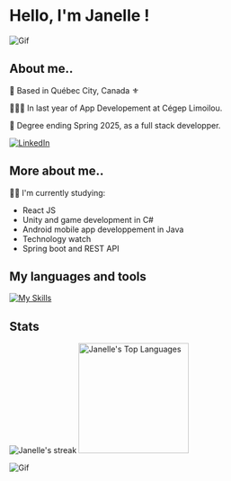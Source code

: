 
# Hello, I'm Janelle !
![Gif](https://static.wixstatic.com/media/265122_a8918477723c469abd0132476fb268ee~mv2.gif)


## About me..

  
📍  Based in Québec City, Canada ⚜

👩🏻‍💻 In last year of App Developement at Cégep Limoilou.

📅 Degree ending Spring 2025, as a full stack developper. 

[![LinkedIn](https://img.shields.io/badge/LinkedIn-%230077B5.svg?logo=linkedin&logoColor=white)](https://linkedin.com/in/https://www.linkedin.com/in/janellebed/) 

## More about me..
👩‍💻 I'm currently studying:
- React JS
- Unity and game development in C#
- Android mobile app developpement in Java
- Technology watch
- Spring boot and REST API

##  My languages and tools
[![My Skills](https://skillicons.dev/icons?i=js,html,css,react,bootstrap,cs,dotnet,figma,github,idea,java,spring,jquery,materialui,mysql,php,unity,visualstudio,vite,maven,vscode,webstorm,postman,rider,phpstorm,npm,windows,git,bitbucket,kotlin)](https://skillicons.dev) 

## Stats 
<img alt="Janelle's streak" src="http://github-readme-streak-stats.herokuapp.com?user=jajanel&theme=monokai&hide_border=true&date_format=j%20M%5B%20Y%5D&background=1F222E&stroke=FFFFFF&currStreakLabel=FFE8D1&sideLabels=FFE8D1&ring=68C3D4&fire=568EA3&currStreakNum=FFFFFF&sideNums=68C3D4"/> <img alt="Janelle's Top Languages" src="https://github-readme-stats.vercel.app/api/top-langs?username=jajanel&langs_count=8&layout=compact&theme=react&bg_color=1F222E&title_color=68C3D4&icon_color=F8D866&border_color=1F222E" height="196px"/>



![Gif](https://cdn.weasyl.com/static/media/2c/a5/b0/2ca5b04a88f99b48345e9234aa279187d7e37609ec9b90792ecb4d0c3d07f8db.gif)

